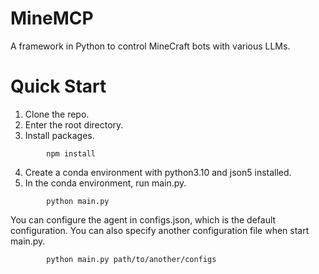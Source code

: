 # MineMCP
A framework in Python to control MineCraft bots with various LLMs. 

# Quick Start
1. Clone the repo.
2. Enter the root directory.
3. Install packages.

```
        npm install 
```

4. Create a conda environment with python3.10 and json5 installed.
5. In the conda environment, run main.py. 

```
        python main.py
```

You can configure the agent in configs.json, which is the default configuration. You can also specify another configuration file when start main.py.

```
        python main.py path/to/another/configs
```


